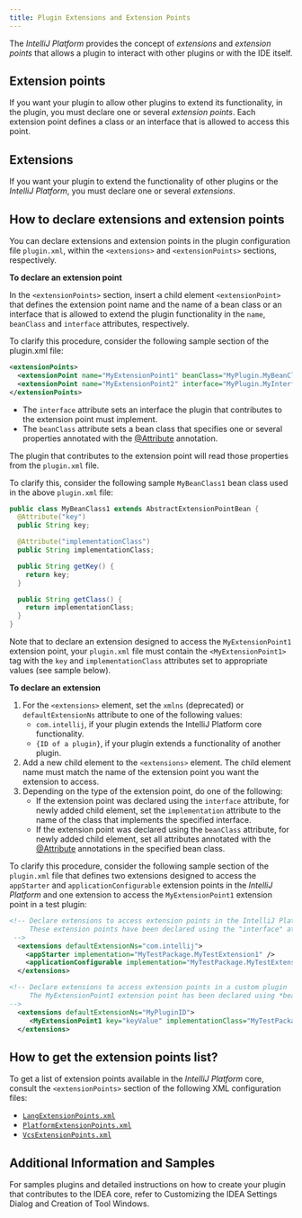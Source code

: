 ```yaml
---
title: Plugin Extensions and Extension Points
---
```


The *IntelliJ Platform* provides the concept of _extensions_ and _extension points_ that allows a plugin to interact with other plugins or with the IDE itself.

## Extension points

If you want your plugin to allow other plugins to extend its functionality, in the plugin, you must declare one or several _extension points_.  Each extension point defines a class or an interface that is allowed to access this point.

## Extensions

If you want your plugin to extend the functionality of other plugins or the *IntelliJ Platform*, you must declare one or several _extensions_.

## How to declare extensions and extension points

You can declare extensions and extension points in the plugin configuration file `plugin.xml`, within the `<extensions>` and `<extensionPoints>` sections, respectively.

**To declare an extension point**

In the `<extensionPoints>` section, insert a child element `<extensionPoint>` that defines the extension point name and the name of a bean class or an interface that is allowed to extend the plugin functionality in the `name`, `beanClass` and `interface` attributes, respectively.

To clarify this procedure, consider the following sample section of the plugin.xml file:

```xml
<extensionPoints>
  <extensionPoint name="MyExtensionPoint1" beanClass="MyPlugin.MyBeanClass1">
  <extensionPoint name="MyExtensionPoint2" interface="MyPlugin.MyInterface">
</extensionPoints>
```

* The `interface` attribute sets an interface the plugin that contributes to the extension point must implement.
* The `beanClass` attribute sets a bean class that specifies one or several properties annotated with the [@Attribute](upsource:///xml/dom-openapi/src/com/intellij/util/xml/Attribute.java) annotation.

The plugin that contributes to the extension point will read those properties from the `plugin.xml` file.

To clarify this, consider the following sample `MyBeanClass1` bean class used in the above `plugin.xml` file:

```java
public class MyBeanClass1 extends AbstractExtensionPointBean {
  @Attribute("key")
  public String key;

  @Attribute("implementationClass")
  public String implementationClass;

  public String getKey() {
    return key;
  }

  public String getClass() {
    return implementationClass;
  }
}
```

Note that to declare an extension designed to access the `MyExtensionPoint1` extension point, your `plugin.xml` file must contain the `<MyExtensionPoint1>` tag with the `key` and `implementationClass` attributes set to appropriate values (see sample below).

**To declare an extension**

1. For the `<extensions>` element, set the `xmlns` (deprecated) or `defaultExtensionNs` attribute to one of the following values:
    * `com.intellij`, if your plugin extends the IntelliJ Platform core functionality.
    * `{ID of a plugin}`, if your plugin extends a functionality of another plugin.
2. Add a new child element to the `<extensions>` element. The child element name must match the name of the extension point you want the extension to access.
3. Depending on the type of the extension point, do one of the following:
    * If the extension point was declared using the `interface` attribute, for newly added child element, set the `implementation` attribute to the name of the class that implements the specified interface.
    * If the extension point was declared using the `beanClass` attribute, for newly added child element, set all attributes annotated with the [@Attribute](upsource:///xml/dom-openapi/src/com/intellij/util/xml/Attribute.java) annotations in the specified bean class.

To clarify this procedure, consider the following sample section of the `plugin.xml` file that defines two extensions designed to access the `appStarter` and `applicationConfigurable` extension points in the *IntelliJ Platform* and one extension to access the `MyExtensionPoint1` extension point in a test plugin:

```xml
<!-- Declare extensions to access extension points in the IntelliJ Platform.
     These extension points have been declared using the "interface" attribute.
 -->
  <extensions defaultExtensionNs="com.intellij">
    <appStarter implementation="MyTestPackage.MyTestExtension1" />
    <applicationConfigurable implementation="MyTestPackage.MyTestExtension2" />
  </extensions>

<!-- Declare extensions to access extension points in a custom plugin
     The MyExtensionPoint1 extension point has been declared using *beanClass* attribute.
-->
  <extensions defaultExtensionNs="MyPluginID">
     <MyExtensionPoint1 key="keyValue" implementationClass="MyTestPackage.MyClassImpl"></MyExtensionPoint1>
  </extensions>
```

## How to get the extension points list?

To get a list of extension points available in the *IntelliJ Platform* core, consult the `<extensionPoints>` section of the following XML configuration files:

* [`LangExtensionPoints.xml`](upsource:///platform/platform-resources/src/META-INF/LangExtensionPoints.xml)
* [`PlatformExtensionPoints.xml`](upsource:///platform/platform-resources/src/META-INF/PlatformExtensionPoints.xml)
* [`VcsExtensionPoints.xml`](upsource:///platform/platform-resources/src/META-INF/VcsExtensionPoints.xml)

## Additional Information and Samples

For samples plugins and detailed instructions on how to create your plugin that contributes to the IDEA core, refer to Customizing the IDEA Settings Dialog and Creation of Tool Windows.
